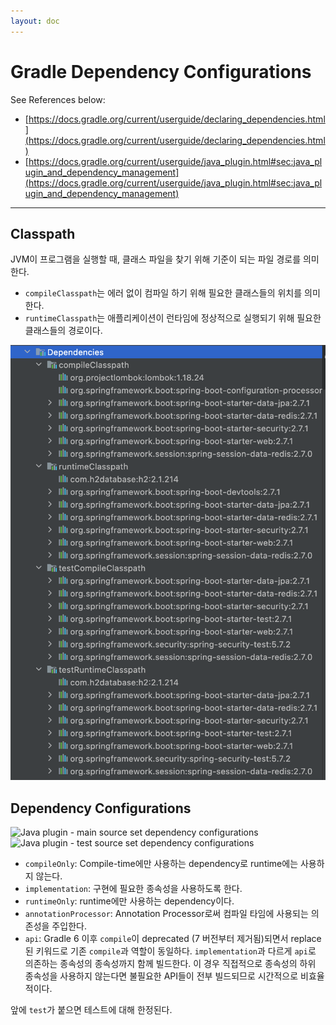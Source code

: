 ```yaml
---
layout: doc
---
```


# Gradle Dependency Configurations

See References below:
- [https://docs.gradle.org/current/userguide/declaring_dependencies.html](https://docs.gradle.org/current/userguide/declaring_dependencies.html)
- [https://docs.gradle.org/current/userguide/java_plugin.html#sec:java_plugin_and_dependency_management](https://docs.gradle.org/current/userguide/java_plugin.html#sec:java_plugin_and_dependency_management)

---

## Classpath

JVM이 프로그램을 실행할 때, 클래스 파일을 찾기 위해 기준이 되는 파일 경로를 의미한다.

- `compileClasspath`는 에러 없이 컴파일 하기 위해 필요한 클래스들의 위치를 의미한다.
- `runtimeClasspath`는 애플리케이션이 런타임에 정상적으로 실행되기 위해 필요한 클래스들의 경로이다.

![classpath](./images/classpath.png)

## Dependency Configurations

![Java plugin - main source set dependency configurations](https://docs.gradle.org/current/userguide/img/java-main-configurations.png)
![Java plugin - test source set dependency configurations](https://docs.gradle.org/current/userguide/img/java-test-configurations.png)

- `compileOnly`: Compile-time에만 사용하는 dependency로 runtime에는 사용하지 않는다.
- `implementation`: 구현에 필요한 종속성을 사용하도록 한다.
- `runtimeOnly`: runtime에만 사용하는 dependency이다.
- `annotationProcessor`: Annotation Processor로써 컴파일 타임에 사용되는 의존성을 주입한다.
- `api`: Gradle 6 이후 `compile`이 deprecated (7 버전부터 제거됨)되면서 replace된 키워드로 기존 `compile`과 역할이 동일하다. `implementation`과 다르게 `api`로 의존하는 종속성의 종속성까지 함께 빌드한다. 이 경우 직접적으로 종속성의 하위 종속성을 사용하지 않는다면 불필요한 API들이 전부 빌드되므로 시간적으로 비효율적이다. 

앞에 `test`가 붙으면 테스트에 대해 한정된다.
